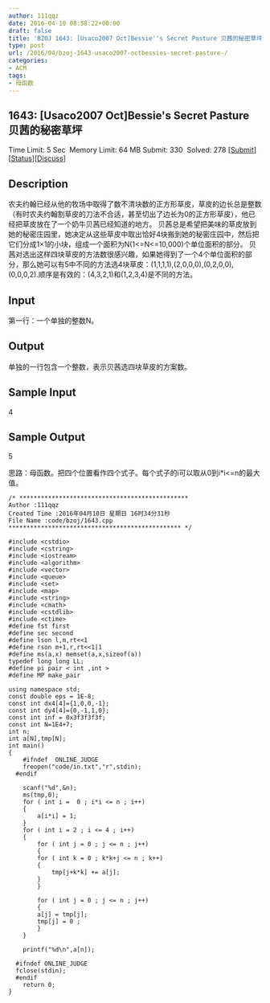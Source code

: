 ```yaml
---
author: 111qqz
date: 2016-04-10 08:58:22+00:00
draft: false
title: 'BZOJ 1643: [Usaco2007 Oct]Bessie''s Secret Pasture 贝茜的秘密草坪(母函数)'
type: post
url: /2016/04/bzoj-1643-usaco2007-octbessies-secret-pasture-/
categories:
- ACM
tags:
- 母函数
---
```





## 1643: [Usaco2007 Oct]Bessie's Secret Pasture 贝茜的秘密草坪


Time Limit: 5 Sec  Memory Limit: 64 MB
Submit: 330  Solved: 278
[[Submit](http://www.lydsy.com/JudgeOnline/submitpage.php?id=1643)][[Status](http://www.lydsy.com/JudgeOnline/problemstatus.php?id=1643)][[Discuss](http://www.lydsy.com/JudgeOnline/bbs.php?id=1643)]


## Description






农夫约翰已经从他的牧场中取得了数不清块数的正方形草皮，草皮的边长总是整数（有时农夫约翰割草皮的刀法不合适，甚至切出了边长为0的正方形草皮），他已经把草皮放在了一个奶牛贝茜已经知道的地方。 贝茜总是希望把美味的草皮放到她的秘密庄园里，她决定从这些草皮中取出恰好4块搬到她的秘密庄园中，然后把它们分成1×1的小块，组成一个面积为N(1<=N<=10,000)个单位面积的部分。 贝茜对选出这样四块草皮的方法数很感兴趣，如果她得到了一个4个单位面积的部分，那么她可以有5中不同的方法选4块草皮：(1,1,1,1),(2,0,0,0),(0,2,0,0),(0,0,0,2).顺序是有效的：(4,3,2,1)和(1,2,3,4)是不同的方法。






## Input






第一行：一个单独的整数N。






## Output






单独的一行包含一个整数，表示贝茜选四块草皮的方案数。






## Sample Input




4




## Sample Output




5








思路：母函数。把四个位置看作四个式子。每个式子的i可以取从0到i*i<=n的最大值。






 

    
    /* ***********************************************
    Author :111qqz
    Created Time :2016年04月10日 星期日 16时34分31秒
    File Name :code/bzoj/1643.cpp
    ************************************************ */
    
    #include <cstdio>
    #include <cstring>
    #include <iostream>
    #include <algorithm>
    #include <vector>
    #include <queue>
    #include <set>
    #include <map>
    #include <string>
    #include <cmath>
    #include <cstdlib>
    #include <ctime>
    #define fst first
    #define sec second
    #define lson l,m,rt<<1
    #define rson m+1,r,rt<<1|1
    #define ms(a,x) memset(a,x,sizeof(a))
    typedef long long LL;
    #define pi pair < int ,int >
    #define MP make_pair
    
    using namespace std;
    const double eps = 1E-8;
    const int dx4[4]={1,0,0,-1};
    const int dy4[4]={0,-1,1,0};
    const int inf = 0x3f3f3f3f;
    const int N=1E4+7;
    int n;
    int a[N],tmp[N];
    int main()
    {
    	#ifndef  ONLINE_JUDGE 
    	freopen("code/in.txt","r",stdin);
      #endif
    
    	scanf("%d",&n);
    	ms(tmp,0);
    	for ( int i =  0 ; i*i <= n ; i++)
    	{
    	    a[i*i] = 1;
    	}
    	for ( int i = 2 ; i <= 4 ; i++)
    	{
    	    for ( int j = 0 ; j <= n ; j++)
    	    {
    		for ( int k = 0 ; k*k+j <= n ; k++)
    		{
    		    tmp[j+k*k] += a[j];
    		}
    	    }
    
    	    for ( int j = 0 ; j <= n ; j++)
    	    {
    		a[j] = tmp[j];
    		tmp[j] = 0 ;
    	    }
    	}
    
    	printf("%d\n",a[n]);
    
      #ifndef ONLINE_JUDGE  
      fclose(stdin);
      #endif
        return 0;
    }
    




